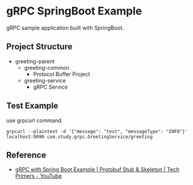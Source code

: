 # gRPC SpringBoot Example
gRPC sample application built with SpringBoot.

## Project Structure
- greeting-parent
  - greeting-common
    - Protocol Buffer Project
  - greeting-service
    - gRPC Service

## Test Example
use grpcurl command.

```shell
grpcurl --plaintext -d '{"message": "test", "messageType": "INFO"}' localhost:9090 com.study.grpc.GreetingService/greeting
```

## Reference
- [gRPC with Spring Boot Example | Protobuf Stub & Skeleton | Tech Primers - YouTube](https://youtu.be/2CWYorTWyGs)

